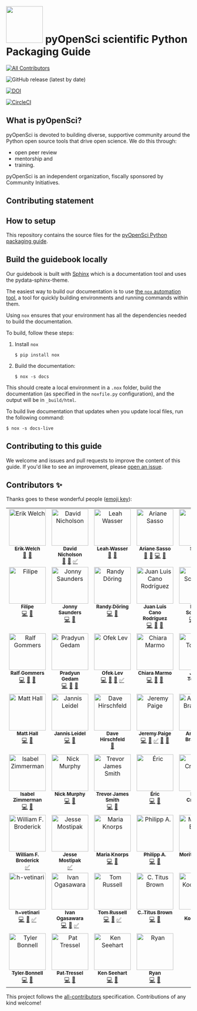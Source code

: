 # <img src="https://www.pyopensci.org/images/logo.png" width=100 /> pyOpenSci scientific Python Packaging Guide
<!-- ALL-CONTRIBUTORS-BADGE:START - Do not remove or modify this section -->
[![All Contributors](https://img.shields.io/badge/all_contributors-53-orange.svg?style=flat-square)](#contributors-)
<!-- ALL-CONTRIBUTORS-BADGE:END -->

![GitHub release (latest by date)](https://img.shields.io/github/v/release/pyopensci/python-package-guide?color=purple&display_name=tag&style=plastic)

[![DOI](https://zenodo.org/badge/556814582.svg)](https://zenodo.org/badge/latestdoi/556814582)

[![CircleCI](https://circleci.com/gh/pyOpenSci/python-package-guide.svg?style=svg)](https://circleci.com/gh/pyOpenSci/python-package-guide)

## What is pyOpenSci?

pyOpenSci is devoted to building diverse, supportive community around
the Python open source tools that drive open science. We do this through:

* open peer review
* mentorship and
* training.

pyOpenSci is an independent organization, fiscally sponsored by Community
Initiatives.

## Contributing statement


## How to setup

This repository contains the source files for the [pyOpenSci Python packaging guide](https://pyopensci.org/python-package-guide).

## Build the guidebook locally

Our guidebook is built with [Sphinx](https://sphinx-doc.org) which is a documentation tool and uses the pydata-sphinx-theme.

The easiest way to build our documentation is to use [the `nox` automation tool](https://nox.thea.codes/),
a tool for quickly building environments and running
commands within them.

Using `nox` ensures that your environment has all the dependencies needed to build the documentation.

To build, follow these steps:

1. Install `nox`

   ```console
   $ pip install nox
   ```
2. Build the documentation:

   ```console
   $ nox -s docs
   ```

This should create a local environment in a `.nox` folder, build the documentation (as specified in the `noxfile.py` configuration), and the output will be in `_build/html`.

To build live documentation that updates when you update local files, run the following command:

```console
$ nox -s docs-live
```


## Contributing to this guide

We welcome and issues and pull requests to improve the content of this guide.
If you'd like to see an improvement, please [open an issue](https://github.com/pyOpenSci/python-package-guide/issues/new/choose).

## Contributors ✨

Thanks goes to these wonderful people ([emoji key](https://allcontributors.org/docs/en/emoji-key)):

<!-- ALL-CONTRIBUTORS-LIST:START - Do not remove or modify this section -->
<!-- prettier-ignore-start -->
<!-- markdownlint-disable -->
<table>
  <tbody>
    <tr>
      <td align="center" valign="top" width="14.28%"><a href="https://fosstodon.org/@eriknw"><img src="https://avatars.githubusercontent.com/u/2058401?v=4?s=100" width="100px;" alt="Erik Welch"/><br /><sub><b>Erik Welch</b></sub></a><br /><a href="https://github.com/pyOpenSci/python-package-guide/commits?author=eriknw" title="Documentation">📖</a> <a href="#design-eriknw" title="Design">🎨</a></td>
      <td align="center" valign="top" width="14.28%"><a href="https://nicholdav.info/"><img src="https://avatars.githubusercontent.com/u/11934090?v=4?s=100" width="100px;" alt="David Nicholson"/><br /><sub><b>David Nicholson</b></sub></a><br /><a href="https://github.com/pyOpenSci/python-package-guide/commits?author=NickleDave" title="Documentation">📖</a> <a href="#design-NickleDave" title="Design">🎨</a> <a href="#tutorial-NickleDave" title="Tutorials">✅</a></td>
      <td align="center" valign="top" width="14.28%"><a href="http://www.leahwasser.com"><img src="https://avatars.githubusercontent.com/u/7649194?v=4?s=100" width="100px;" alt="Leah Wasser"/><br /><sub><b>Leah Wasser</b></sub></a><br /><a href="https://github.com/pyOpenSci/python-package-guide/commits?author=lwasser" title="Documentation">📖</a> <a href="#design-lwasser" title="Design">🎨</a></td>
      <td align="center" valign="top" width="14.28%"><a href="http://arianesasso.me"><img src="https://avatars.githubusercontent.com/u/3659681?v=4?s=100" width="100px;" alt="Ariane Sasso"/><br /><sub><b>Ariane Sasso</b></sub></a><br /><a href="https://github.com/pyOpenSci/python-package-guide/commits?author=arianesasso" title="Documentation">📖</a> <a href="#design-arianesasso" title="Design">🎨</a> <a href="https://github.com/pyOpenSci/python-package-guide/commits?author=arianesasso" title="Code">💻</a> <a href="https://github.com/pyOpenSci/python-package-guide/pulls?q=is%3Apr+reviewed-by%3Aarianesasso" title="Reviewed Pull Requests">👀</a></td>
      <td align="center" valign="top" width="14.28%"><a href="http://ml-gis-service.com"><img src="https://avatars.githubusercontent.com/u/31246246?v=4?s=100" width="100px;" alt="Simon"/><br /><sub><b>Simon</b></sub></a><br /><a href="https://github.com/pyOpenSci/python-package-guide/commits?author=SimonMolinsky" title="Documentation">📖</a> <a href="#design-SimonMolinsky" title="Design">🎨</a></td>
      <td align="center" valign="top" width="14.28%"><a href="http://batalex.github.io"><img src="https://avatars.githubusercontent.com/u/11004857?v=4?s=100" width="100px;" alt="Alexandre Batisse"/><br /><sub><b>Alexandre Batisse</b></sub></a><br /><a href="https://github.com/pyOpenSci/python-package-guide/commits?author=Batalex" title="Documentation">📖</a> <a href="#design-Batalex" title="Design">🎨</a></td>
      <td align="center" valign="top" width="14.28%"><a href="https://github.com/tupui"><img src="https://avatars.githubusercontent.com/u/23188539?v=4?s=100" width="100px;" alt="Pamphile Roy"/><br /><sub><b>Pamphile Roy</b></sub></a><br /><a href="https://github.com/pyOpenSci/python-package-guide/commits?author=tupui" title="Documentation">📖</a> <a href="#design-tupui" title="Design">🎨</a></td>
    </tr>
    <tr>
      <td align="center" valign="top" width="14.28%"><a href="http://ocefpaf.github.io/python4oceanographers"><img src="https://avatars.githubusercontent.com/u/950575?v=4?s=100" width="100px;" alt="Filipe"/><br /><sub><b>Filipe</b></sub></a><br /><a href="https://github.com/pyOpenSci/python-package-guide/commits?author=ocefpaf" title="Code">💻</a> <a href="#design-ocefpaf" title="Design">🎨</a></td>
      <td align="center" valign="top" width="14.28%"><a href="https://jon-e.net"><img src="https://avatars.githubusercontent.com/u/12961499?v=4?s=100" width="100px;" alt="Jonny Saunders"/><br /><sub><b>Jonny Saunders</b></sub></a><br /><a href="https://github.com/pyOpenSci/python-package-guide/commits?author=sneakers-the-rat" title="Code">💻</a> <a href="#design-sneakers-the-rat" title="Design">🎨</a></td>
      <td align="center" valign="top" width="14.28%"><a href="https://github.com/radoering"><img src="https://avatars.githubusercontent.com/u/30527984?v=4?s=100" width="100px;" alt="Randy Döring"/><br /><sub><b>Randy Döring</b></sub></a><br /><a href="https://github.com/pyOpenSci/python-package-guide/commits?author=radoering" title="Code">💻</a> <a href="https://github.com/pyOpenSci/python-package-guide/pulls?q=is%3Apr+reviewed-by%3Aradoering" title="Reviewed Pull Requests">👀</a></td>
      <td align="center" valign="top" width="14.28%"><a href="https://social.juanlu.space/@astrojuanlu"><img src="https://avatars.githubusercontent.com/u/316517?v=4?s=100" width="100px;" alt="Juan Luis Cano Rodríguez"/><br /><sub><b>Juan Luis Cano Rodríguez</b></sub></a><br /><a href="https://github.com/pyOpenSci/python-package-guide/commits?author=astrojuanlu" title="Code">💻</a> <a href="#design-astrojuanlu" title="Design">🎨</a> <a href="https://github.com/pyOpenSci/python-package-guide/pulls?q=is%3Apr+reviewed-by%3Aastrojuanlu" title="Reviewed Pull Requests">👀</a></td>
      <td align="center" valign="top" width="14.28%"><a href="http://iscinumpy.dev"><img src="https://avatars.githubusercontent.com/u/4616906?v=4?s=100" width="100px;" alt="Henry Schreiner"/><br /><sub><b>Henry Schreiner</b></sub></a><br /><a href="https://github.com/pyOpenSci/python-package-guide/commits?author=henryiii" title="Code">💻</a> <a href="#design-henryiii" title="Design">🎨</a> <a href="https://github.com/pyOpenSci/python-package-guide/pulls?q=is%3Apr+reviewed-by%3Ahenryiii" title="Reviewed Pull Requests">👀</a></td>
      <td align="center" valign="top" width="14.28%"><a href="https://mentat.za.net"><img src="https://avatars.githubusercontent.com/u/45071?v=4?s=100" width="100px;" alt="Stefan van der Walt"/><br /><sub><b>Stefan van der Walt</b></sub></a><br /><a href="https://github.com/pyOpenSci/python-package-guide/commits?author=stefanv" title="Code">💻</a> <a href="#design-stefanv" title="Design">🎨</a> <a href="https://github.com/pyOpenSci/python-package-guide/pulls?q=is%3Apr+reviewed-by%3Astefanv" title="Reviewed Pull Requests">👀</a></td>
      <td align="center" valign="top" width="14.28%"><a href="https://github.com/eli-schwartz"><img src="https://avatars.githubusercontent.com/u/6551424?v=4?s=100" width="100px;" alt="Eli Schwartz"/><br /><sub><b>Eli Schwartz</b></sub></a><br /><a href="https://github.com/pyOpenSci/python-package-guide/commits?author=eli-schwartz" title="Code">💻</a> <a href="#design-eli-schwartz" title="Design">🎨</a> <a href="https://github.com/pyOpenSci/python-package-guide/pulls?q=is%3Apr+reviewed-by%3Aeli-schwartz" title="Reviewed Pull Requests">👀</a></td>
    </tr>
    <tr>
      <td align="center" valign="top" width="14.28%"><a href="https://github.com/rgommers/"><img src="https://avatars.githubusercontent.com/u/98330?v=4?s=100" width="100px;" alt="Ralf Gommers"/><br /><sub><b>Ralf Gommers</b></sub></a><br /><a href="https://github.com/pyOpenSci/python-package-guide/commits?author=rgommers" title="Code">💻</a> <a href="#design-rgommers" title="Design">🎨</a> <a href="https://github.com/pyOpenSci/python-package-guide/pulls?q=is%3Apr+reviewed-by%3Argommers" title="Reviewed Pull Requests">👀</a></td>
      <td align="center" valign="top" width="14.28%"><a href="https://pradyunsg.me"><img src="https://avatars.githubusercontent.com/u/3275593?v=4?s=100" width="100px;" alt="Pradyun Gedam"/><br /><sub><b>Pradyun Gedam</b></sub></a><br /><a href="https://github.com/pyOpenSci/python-package-guide/commits?author=pradyunsg" title="Code">💻</a> <a href="#design-pradyunsg" title="Design">🎨</a> <a href="https://github.com/pyOpenSci/python-package-guide/pulls?q=is%3Apr+reviewed-by%3Apradyunsg" title="Reviewed Pull Requests">👀</a></td>
      <td align="center" valign="top" width="14.28%"><a href="https://ofek.dev"><img src="https://avatars.githubusercontent.com/u/9677399?v=4?s=100" width="100px;" alt="Ofek Lev"/><br /><sub><b>Ofek Lev</b></sub></a><br /><a href="https://github.com/pyOpenSci/python-package-guide/commits?author=ofek" title="Code">💻</a> <a href="#design-ofek" title="Design">🎨</a> <a href="https://github.com/pyOpenSci/python-package-guide/pulls?q=is%3Apr+reviewed-by%3Aofek" title="Reviewed Pull Requests">👀</a> <a href="#tutorial-ofek" title="Tutorials">✅</a></td>
      <td align="center" valign="top" width="14.28%"><a href="https://orcid.org/0000-0003-2843-6044"><img src="https://avatars.githubusercontent.com/u/1662261?v=4?s=100" width="100px;" alt="Chiara Marmo"/><br /><sub><b>Chiara Marmo</b></sub></a><br /><a href="https://github.com/pyOpenSci/python-package-guide/commits?author=cmarmo" title="Code">💻</a> <a href="#design-cmarmo" title="Design">🎨</a> <a href="https://github.com/pyOpenSci/python-package-guide/pulls?q=is%3Apr+reviewed-by%3Acmarmo" title="Reviewed Pull Requests">👀</a></td>
      <td align="center" valign="top" width="14.28%"><a href="http://web.science.mq.edu.au/directory/listing/person.htm?id=tjames"><img src="https://avatars.githubusercontent.com/u/1281144?v=4?s=100" width="100px;" alt="James Tocknell"/><br /><sub><b>James Tocknell</b></sub></a><br /><a href="https://github.com/pyOpenSci/python-package-guide/commits?author=aragilar" title="Code">💻</a> <a href="https://github.com/pyOpenSci/python-package-guide/pulls?q=is%3Apr+reviewed-by%3Aaragilar" title="Reviewed Pull Requests">👀</a></td>
      <td align="center" valign="top" width="14.28%"><a href="https://frostming.com"><img src="https://avatars.githubusercontent.com/u/16336606?v=4?s=100" width="100px;" alt="Frost Ming"/><br /><sub><b>Frost Ming</b></sub></a><br /><a href="https://github.com/pyOpenSci/python-package-guide/commits?author=frostming" title="Code">💻</a> <a href="https://github.com/pyOpenSci/python-package-guide/pulls?q=is%3Apr+reviewed-by%3Afrostming" title="Reviewed Pull Requests">👀</a></td>
      <td align="center" valign="top" width="14.28%"><a href="https://github.com/hugovk"><img src="https://avatars.githubusercontent.com/u/1324225?v=4?s=100" width="100px;" alt="Hugo van Kemenade"/><br /><sub><b>Hugo van Kemenade</b></sub></a><br /><a href="https://github.com/pyOpenSci/python-package-guide/commits?author=hugovk" title="Code">💻</a> <a href="https://github.com/pyOpenSci/python-package-guide/pulls?q=is%3Apr+reviewed-by%3Ahugovk" title="Reviewed Pull Requests">👀</a></td>
    </tr>
    <tr>
      <td align="center" valign="top" width="14.28%"><a href="https://code.scienxlab.org"><img src="https://avatars.githubusercontent.com/u/1692372?v=4?s=100" width="100px;" alt="Matt Hall"/><br /><sub><b>Matt Hall</b></sub></a><br /><a href="https://github.com/pyOpenSci/python-package-guide/commits?author=kwinkunks" title="Code">💻</a> <a href="https://github.com/pyOpenSci/python-package-guide/pulls?q=is%3Apr+reviewed-by%3Akwinkunks" title="Reviewed Pull Requests">👀</a></td>
      <td align="center" valign="top" width="14.28%"><a href="https://github.com/jezdez"><img src="https://avatars.githubusercontent.com/u/1610?v=4?s=100" width="100px;" alt="Jannis Leidel"/><br /><sub><b>Jannis Leidel</b></sub></a><br /><a href="https://github.com/pyOpenSci/python-package-guide/commits?author=jezdez" title="Code">💻</a> <a href="https://github.com/pyOpenSci/python-package-guide/pulls?q=is%3Apr+reviewed-by%3Ajezdez" title="Reviewed Pull Requests">👀</a></td>
      <td align="center" valign="top" width="14.28%"><a href="https://dhirschfeld.github.io"><img src="https://avatars.githubusercontent.com/u/881019?v=4?s=100" width="100px;" alt="Dave Hirschfeld"/><br /><sub><b>Dave Hirschfeld</b></sub></a><br /><a href="https://github.com/pyOpenSci/python-package-guide/pulls?q=is%3Apr+reviewed-by%3Adhirschfeld" title="Reviewed Pull Requests">👀</a></td>
      <td align="center" valign="top" width="14.28%"><a href="http://blog.ucodery.com"><img src="https://avatars.githubusercontent.com/u/28751151?v=4?s=100" width="100px;" alt="Jeremy Paige"/><br /><sub><b>Jeremy Paige</b></sub></a><br /><a href="https://github.com/pyOpenSci/python-package-guide/commits?author=ucodery" title="Code">💻</a> <a href="https://github.com/pyOpenSci/python-package-guide/pulls?q=is%3Apr+reviewed-by%3Aucodery" title="Reviewed Pull Requests">👀</a> <a href="#tutorial-ucodery" title="Tutorials">✅</a> <a href="#maintenance-ucodery" title="Maintenance">🚧</a> <a href="https://github.com/pyOpenSci/python-package-guide/commits?author=ucodery" title="Documentation">📖</a></td>
      <td align="center" valign="top" width="14.28%"><a href="https://github.com/abravalheri"><img src="https://avatars.githubusercontent.com/u/320755?v=4?s=100" width="100px;" alt="Anderson Bravalheri"/><br /><sub><b>Anderson Bravalheri</b></sub></a><br /><a href="https://github.com/pyOpenSci/python-package-guide/commits?author=abravalheri" title="Code">💻</a> <a href="#design-abravalheri" title="Design">🎨</a></td>
      <td align="center" valign="top" width="14.28%"><a href="https://possenrie.de"><img src="https://avatars.githubusercontent.com/u/1423562?v=4?s=100" width="100px;" alt="Daniel Possenriede"/><br /><sub><b>Daniel Possenriede</b></sub></a><br /><a href="https://github.com/pyOpenSci/python-package-guide/commits?author=dpprdan" title="Code">💻</a> <a href="https://github.com/pyOpenSci/python-package-guide/pulls?q=is%3Apr+reviewed-by%3Adpprdan" title="Reviewed Pull Requests">👀</a></td>
      <td align="center" valign="top" width="14.28%"><a href="https://github.com/yang-ruoxi"><img src="https://avatars.githubusercontent.com/u/13646711?v=4?s=100" width="100px;" alt="ruoxi"/><br /><sub><b>ruoxi</b></sub></a><br /><a href="https://github.com/pyOpenSci/python-package-guide/commits?author=yang-ruoxi" title="Code">💻</a> <a href="https://github.com/pyOpenSci/python-package-guide/pulls?q=is%3Apr+reviewed-by%3Ayang-ruoxi" title="Reviewed Pull Requests">👀</a></td>
    </tr>
    <tr>
      <td align="center" valign="top" width="14.28%"><a href="https://github.com/isabelizimm"><img src="https://avatars.githubusercontent.com/u/54685329?v=4?s=100" width="100px;" alt="Isabel Zimmerman"/><br /><sub><b>Isabel Zimmerman</b></sub></a><br /><a href="https://github.com/pyOpenSci/python-package-guide/commits?author=isabelizimm" title="Code">💻</a> <a href="https://github.com/pyOpenSci/python-package-guide/pulls?q=is%3Apr+reviewed-by%3Aisabelizimm" title="Reviewed Pull Requests">👀</a></td>
      <td align="center" valign="top" width="14.28%"><a href="https://orcid.org/0000-0001-6628-8033"><img src="https://avatars.githubusercontent.com/u/8931994?v=4?s=100" width="100px;" alt="Nick Murphy"/><br /><sub><b>Nick Murphy</b></sub></a><br /><a href="https://github.com/pyOpenSci/python-package-guide/commits?author=namurphy" title="Code">💻</a> <a href="https://github.com/pyOpenSci/python-package-guide/pulls?q=is%3Apr+reviewed-by%3Anamurphy" title="Reviewed Pull Requests">👀</a></td>
      <td align="center" valign="top" width="14.28%"><a href="https://github.com/Zeitsperre"><img src="https://avatars.githubusercontent.com/u/10819524?v=4?s=100" width="100px;" alt="Trevor James Smith"/><br /><sub><b>Trevor James Smith</b></sub></a><br /><a href="https://github.com/pyOpenSci/python-package-guide/commits?author=Zeitsperre" title="Code">💻</a> <a href="https://github.com/pyOpenSci/python-package-guide/pulls?q=is%3Apr+reviewed-by%3AZeitsperre" title="Reviewed Pull Requests">👀</a></td>
      <td align="center" valign="top" width="14.28%"><a href="https://github.com/merwok"><img src="https://avatars.githubusercontent.com/u/635179?v=4?s=100" width="100px;" alt="Éric"/><br /><sub><b>Éric</b></sub></a><br /><a href="https://github.com/pyOpenSci/python-package-guide/commits?author=merwok" title="Code">💻</a> <a href="https://github.com/pyOpenSci/python-package-guide/pulls?q=is%3Apr+reviewed-by%3Amerwok" title="Reviewed Pull Requests">👀</a></td>
      <td align="center" valign="top" width="14.28%"><a href="https://karencranston.ca/"><img src="https://avatars.githubusercontent.com/u/312034?v=4?s=100" width="100px;" alt="Karen Cranston"/><br /><sub><b>Karen Cranston</b></sub></a><br /><a href="https://github.com/pyOpenSci/python-package-guide/commits?author=kcranston" title="Code">💻</a> <a href="https://github.com/pyOpenSci/python-package-guide/pulls?q=is%3Apr+reviewed-by%3Akcranston" title="Reviewed Pull Requests">👀</a></td>
      <td align="center" valign="top" width="14.28%"><a href="http://jhkennedy.org"><img src="https://avatars.githubusercontent.com/u/7882693?v=4?s=100" width="100px;" alt="Joseph H Kennedy"/><br /><sub><b>Joseph H Kennedy</b></sub></a><br /><a href="https://github.com/pyOpenSci/python-package-guide/commits?author=jhkennedy" title="Code">💻</a> <a href="https://github.com/pyOpenSci/python-package-guide/pulls?q=is%3Apr+reviewed-by%3Ajhkennedy" title="Reviewed Pull Requests">👀</a></td>
      <td align="center" valign="top" width="14.28%"><a href="https://github.com/InessaPawson"><img src="https://avatars.githubusercontent.com/u/43481325?v=4?s=100" width="100px;" alt="Inessa Pawson"/><br /><sub><b>Inessa Pawson</b></sub></a><br /><a href="https://github.com/pyOpenSci/python-package-guide/commits?author=inessapawson" title="Code">💻</a> <a href="https://github.com/pyOpenSci/python-package-guide/pulls?q=is%3Apr+reviewed-by%3Ainessapawson" title="Reviewed Pull Requests">👀</a> <a href="#tutorial-inessapawson" title="Tutorials">✅</a></td>
    </tr>
    <tr>
      <td align="center" valign="top" width="14.28%"><a href="http://orcid.org/0000-0002-8999-9003"><img src="https://avatars.githubusercontent.com/u/6338509?v=4?s=100" width="100px;" alt="William F. Broderick"/><br /><sub><b>William F. Broderick</b></sub></a><br /><a href="#tutorial-billbrod" title="Tutorials">✅</a></td>
      <td align="center" valign="top" width="14.28%"><a href="https://github.com/kierisi"><img src="https://avatars.githubusercontent.com/u/23085445?v=4?s=100" width="100px;" alt="Jesse Mostipak"/><br /><sub><b>Jesse Mostipak</b></sub></a><br /><a href="#tutorial-kierisi" title="Tutorials">✅</a></td>
      <td align="center" valign="top" width="14.28%"><a href="https://github.com/mknorps"><img src="https://avatars.githubusercontent.com/u/27200848?v=4?s=100" width="100px;" alt="Maria Knorps"/><br /><sub><b>Maria Knorps</b></sub></a><br /><a href="https://github.com/pyOpenSci/python-package-guide/commits?author=mknorps" title="Code">💻</a> <a href="https://github.com/pyOpenSci/python-package-guide/pulls?q=is%3Apr+reviewed-by%3Amknorps" title="Reviewed Pull Requests">👀</a></td>
      <td align="center" valign="top" width="14.28%"><a href="https://phil.red"><img src="https://avatars.githubusercontent.com/u/291575?v=4?s=100" width="100px;" alt="Philipp A."/><br /><sub><b>Philipp A.</b></sub></a><br /><a href="https://github.com/pyOpenSci/python-package-guide/commits?author=flying-sheep" title="Code">💻</a> <a href="https://github.com/pyOpenSci/python-package-guide/pulls?q=is%3Apr+reviewed-by%3Aflying-sheep" title="Reviewed Pull Requests">👀</a></td>
      <td align="center" valign="top" width="14.28%"><a href="https://github.com/Midnighter"><img src="https://avatars.githubusercontent.com/u/135653?v=4?s=100" width="100px;" alt="Moritz E. Beber"/><br /><sub><b>Moritz E. Beber</b></sub></a><br /><a href="https://github.com/pyOpenSci/python-package-guide/commits?author=Midnighter" title="Code">💻</a> <a href="#tutorial-Midnighter" title="Tutorials">✅</a></td>
      <td align="center" valign="top" width="14.28%"><a href="http://jacksonwarnerburns.com"><img src="https://avatars.githubusercontent.com/u/33505528?v=4?s=100" width="100px;" alt="Jackson Burns"/><br /><sub><b>Jackson Burns</b></sub></a><br /><a href="https://github.com/pyOpenSci/python-package-guide/commits?author=JacksonBurns" title="Code">💻</a> <a href="https://github.com/pyOpenSci/python-package-guide/pulls?q=is%3Apr+reviewed-by%3AJacksonBurns" title="Reviewed Pull Requests">👀</a> <a href="#tutorial-JacksonBurns" title="Tutorials">✅</a></td>
      <td align="center" valign="top" width="14.28%"><a href="https://github.com/jaimergp"><img src="https://avatars.githubusercontent.com/u/2559438?v=4?s=100" width="100px;" alt="jaimergp"/><br /><sub><b>jaimergp</b></sub></a><br /><a href="https://github.com/pyOpenSci/python-package-guide/commits?author=jaimergp" title="Code">💻</a> <a href="https://github.com/pyOpenSci/python-package-guide/pulls?q=is%3Apr+reviewed-by%3Ajaimergp" title="Reviewed Pull Requests">👀</a> <a href="#tutorial-jaimergp" title="Tutorials">✅</a></td>
    </tr>
    <tr>
      <td align="center" valign="top" width="14.28%"><a href="https://github.com/h-vetinari"><img src="https://avatars.githubusercontent.com/u/33685575?v=4?s=100" width="100px;" alt="h-vetinari"/><br /><sub><b>h-vetinari</b></sub></a><br /><a href="https://github.com/pyOpenSci/python-package-guide/commits?author=h-vetinari" title="Code">💻</a> <a href="https://github.com/pyOpenSci/python-package-guide/pulls?q=is%3Apr+reviewed-by%3Ah-vetinari" title="Reviewed Pull Requests">👀</a> <a href="#tutorial-h-vetinari" title="Tutorials">✅</a></td>
      <td align="center" valign="top" width="14.28%"><a href="https://xmnlab.github.io"><img src="https://avatars.githubusercontent.com/u/5209757?v=4?s=100" width="100px;" alt="Ivan Ogasawara"/><br /><sub><b>Ivan Ogasawara</b></sub></a><br /><a href="https://github.com/pyOpenSci/python-package-guide/commits?author=xmnlab" title="Code">💻</a> <a href="https://github.com/pyOpenSci/python-package-guide/pulls?q=is%3Apr+reviewed-by%3Axmnlab" title="Reviewed Pull Requests">👀</a> <a href="#tutorial-xmnlab" title="Tutorials">✅</a></td>
      <td align="center" valign="top" width="14.28%"><a href="https://github.com/tomalrussell"><img src="https://avatars.githubusercontent.com/u/2762769?v=4?s=100" width="100px;" alt="Tom Russell"/><br /><sub><b>Tom Russell</b></sub></a><br /><a href="https://github.com/pyOpenSci/python-package-guide/commits?author=tomalrussell" title="Code">💻</a> <a href="https://github.com/pyOpenSci/python-package-guide/pulls?q=is%3Apr+reviewed-by%3Atomalrussell" title="Reviewed Pull Requests">👀</a> <a href="#tutorial-tomalrussell" title="Tutorials">✅</a></td>
      <td align="center" valign="top" width="14.28%"><a href="http://ivory.idyll.org/blog/"><img src="https://avatars.githubusercontent.com/u/51016?v=4?s=100" width="100px;" alt="C. Titus Brown"/><br /><sub><b>C. Titus Brown</b></sub></a><br /><a href="https://github.com/pyOpenSci/python-package-guide/commits?author=ctb" title="Code">💻</a> <a href="https://github.com/pyOpenSci/python-package-guide/pulls?q=is%3Apr+reviewed-by%3Actb" title="Reviewed Pull Requests">👀</a></td>
      <td align="center" valign="top" width="14.28%"><a href="https://medium.com/@calekochenour"><img src="https://avatars.githubusercontent.com/u/54423680?v=4?s=100" width="100px;" alt="Cale Kochenour"/><br /><sub><b>Cale Kochenour</b></sub></a><br /><a href="https://github.com/pyOpenSci/python-package-guide/commits?author=calekochenour" title="Code">💻</a> <a href="https://github.com/pyOpenSci/python-package-guide/pulls?q=is%3Apr+reviewed-by%3Acalekochenour" title="Reviewed Pull Requests">👀</a></td>
      <td align="center" valign="top" width="14.28%"><a href="https://github.com/miguelalizo"><img src="https://avatars.githubusercontent.com/u/108839050?v=4?s=100" width="100px;" alt="miguelalizo"/><br /><sub><b>miguelalizo</b></sub></a><br /><a href="https://github.com/pyOpenSci/python-package-guide/commits?author=miguelalizo" title="Code">💻</a> <a href="https://github.com/pyOpenSci/python-package-guide/pulls?q=is%3Apr+reviewed-by%3Amiguelalizo" title="Reviewed Pull Requests">👀</a></td>
      <td align="center" valign="top" width="14.28%"><a href="https://github.com/nyeshlur"><img src="https://avatars.githubusercontent.com/u/72169901?v=4?s=100" width="100px;" alt="nyeshlur"/><br /><sub><b>nyeshlur</b></sub></a><br /><a href="https://github.com/pyOpenSci/python-package-guide/commits?author=nyeshlur" title="Code">💻</a> <a href="https://github.com/pyOpenSci/python-package-guide/pulls?q=is%3Apr+reviewed-by%3Anyeshlur" title="Reviewed Pull Requests">👀</a></td>
    </tr>
    <tr>
      <td align="center" valign="top" width="14.28%"><a href="https://www.linkedin.com/in/tylerjbonnell/"><img src="https://avatars.githubusercontent.com/u/89505514?v=4?s=100" width="100px;" alt="Tyler Bonnell"/><br /><sub><b>Tyler Bonnell</b></sub></a><br /><a href="https://github.com/pyOpenSci/python-package-guide/commits?author=Tyler-Bonnell" title="Code">💻</a> <a href="https://github.com/pyOpenSci/python-package-guide/pulls?q=is%3Apr+reviewed-by%3ATyler-Bonnell" title="Reviewed Pull Requests">👀</a></td>
      <td align="center" valign="top" width="14.28%"><a href="http://www.linkedin.com/pub/pat-tressel/2/b6/610"><img src="https://avatars.githubusercontent.com/u/618916?v=4?s=100" width="100px;" alt="Pat Tressel"/><br /><sub><b>Pat Tressel</b></sub></a><br /><a href="https://github.com/pyOpenSci/python-package-guide/commits?author=ptressel" title="Code">💻</a> <a href="https://github.com/pyOpenSci/python-package-guide/pulls?q=is%3Apr+reviewed-by%3Aptressel" title="Reviewed Pull Requests">👀</a></td>
      <td align="center" valign="top" width="14.28%"><a href="https://github.com/kenseehart"><img src="https://avatars.githubusercontent.com/u/612119?v=4?s=100" width="100px;" alt="Ken Seehart"/><br /><sub><b>Ken Seehart</b></sub></a><br /><a href="https://github.com/pyOpenSci/python-package-guide/commits?author=kenseehart" title="Code">💻</a> <a href="https://github.com/pyOpenSci/python-package-guide/pulls?q=is%3Apr+reviewed-by%3Akenseehart" title="Reviewed Pull Requests">👀</a></td>
      <td align="center" valign="top" width="14.28%"><a href="https://github.com/ryanskeith"><img src="https://avatars.githubusercontent.com/u/657220?v=4?s=100" width="100px;" alt="Ryan"/><br /><sub><b>Ryan</b></sub></a><br /><a href="https://github.com/pyOpenSci/python-package-guide/commits?author=ryanskeith" title="Code">💻</a> <a href="https://github.com/pyOpenSci/python-package-guide/pulls?q=is%3Apr+reviewed-by%3Aryanskeith" title="Reviewed Pull Requests">👀</a></td>
    </tr>
  </tbody>
</table>

<!-- markdownlint-restore -->
<!-- prettier-ignore-end -->

<!-- ALL-CONTRIBUTORS-LIST:END -->

This project follows the [all-contributors](https://github.com/all-contributors/all-contributors) specification. Contributions of any kind welcome!
